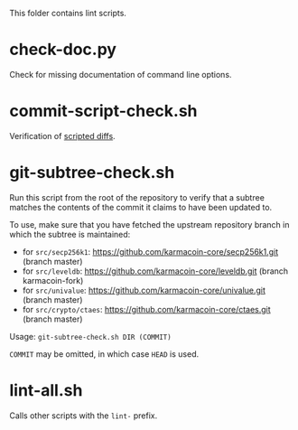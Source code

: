 This folder contains lint scripts.

check-doc.py
============
Check for missing documentation of command line options.

commit-script-check.sh
======================
Verification of [scripted diffs](/doc/developer-notes.md#scripted-diffs).

git-subtree-check.sh
====================
Run this script from the root of the repository to verify that a subtree matches the contents of
the commit it claims to have been updated to.

To use, make sure that you have fetched the upstream repository branch in which the subtree is
maintained:
* for `src/secp256k1`: https://github.com/karmacoin-core/secp256k1.git (branch master)
* for `src/leveldb`: https://github.com/karmacoin-core/leveldb.git (branch karmacoin-fork)
* for `src/univalue`: https://github.com/karmacoin-core/univalue.git (branch master)
* for `src/crypto/ctaes`: https://github.com/karmacoin-core/ctaes.git (branch master)

Usage: `git-subtree-check.sh DIR (COMMIT)`

`COMMIT` may be omitted, in which case `HEAD` is used.

lint-all.sh
===========
Calls other scripts with the `lint-` prefix.
